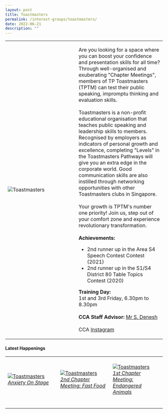```yaml
---
layout: post
title: Toastmasters
permalink: /interest-groups/toastmasters/
date: 2022-06-21
description: ""
---
```

<div>
    <table>
        <tr>
            <td style="width:45%"><image src="/images/CCA_toastmasters.jpg" style="display:block;margin-left:auto;margin-right:auto;" alt="Toastmasters"></image></td>
            <td>
                <p>
                    Are you looking for a space where you can boost your confidence and presentation skills for all time? Through well-organised and exuberating "Chapter Meetings", members of TP Toastmasters (TPTM) can test their public speaking, impromptu thinking and evaluation skills.<br><br>
                    Toastmasters is a non-profit educational organisation that teaches public speaking and leadership skills to members. Recognised by employers as indicators of personal growth and excellence, completing "Levels" in the Toastmasters Pathways will give you an extra edge in the corporate world. Good communication skills are also instilled through networking opportunities with other Toastmasters clubs in Singapore.<br>
                    <br>
                    Your growth is TPTM's number one priority! Join us, step out of your comfort zone and experience revolutionary transformation.<br><br>
                    <b>Achievements:</b><br>
                    <ul>
                    <li>2nd runner up in the Area S4 Speech Contest Contest (2021)</li>
                    <li>2nd runner up in the S1/S4 District 80 Table Topics Contest (2020)</li>
                    </ul>
                </p>
                <p>
                    <b>Training Day:</b><br>
                    1st and 3rd Friday, 6.30pm to 8.30pm<br>
                    <br>
                    <b>CCA Staff Advisor:</b> <a href="mailto:deneshs@tp.edu.sg">Mr S. Denesh</a><br>
                    <br>
                    CCA <a href="https://www.instagram.com/tptoastmasters">Instagram</a>
                </p>
            </td>
        </tr>
    </table>
</div>

#### Latest Happenings

<div>
    <table>
        <tr>
            <td style="width:33%"><br>
                <a href="https://www.instagram.com/p/CeIYkPNpXEO/">
                    <image src="/images/Interest Groups/TOASTMASTERS_Anxiety On Stage.png" style="display:block;margin-left:auto;margin-right:auto;" alt="Toastmasters">
                    <h6 style="margin-top:0%">Anxiety On Stage</h6>
                    </image>
                </a>
            </td>
            <td style="width:33%"><br>
                <a href="https://www.instagram.com/p/Cdt9Eu-DKOP/">
                    <image src="/images/Interest Groups/TOASTMASTERS_2nd Chapter Meeting Fast Food.png" style="display:block;margin-left:auto;margin-right:auto;" alt="Toastmasters">
                    <h6 style="margin-top:0%">2nd Chapter Meeting: Fast Food</h6>
                    </image>
                </a>
            </td>
            <td style="width:33%"><br>
                <a href="https://www.instagram.com/p/CdLBlPKp7e3/">
                    <image src="/images/Interest Groups/TOASTMASTERS_1st Chapter Meeting Endangered Animals.png" style="display:block;margin-left:auto;margin-right:auto;" alt="Toastmasters">
                    <h6 style="margin-top:0%">1st Chapter Meeting: Endangered Animals</h6>
                    </image>
                </a>
            </td>
        </tr>
    </table>
</div>
